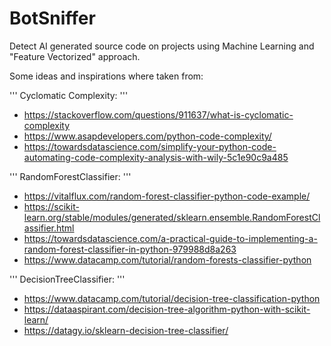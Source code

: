 # BotSniffer

Detect AI generated source code on projects using Machine Learning and "Feature Vectorized" approach.

Some ideas and inspirations where taken from:

''' Cyclomatic Complexity: '''

* https://stackoverflow.com/questions/911637/what-is-cyclomatic-complexity
* https://www.asapdevelopers.com/python-code-complexity/
* https://towardsdatascience.com/simplify-your-python-code-automating-code-complexity-analysis-with-wily-5c1e90c9a485

''' RandomForestClassifier: '''

* https://vitalflux.com/random-forest-classifier-python-code-example/
* https://scikit-learn.org/stable/modules/generated/sklearn.ensemble.RandomForestClassifier.html
* https://towardsdatascience.com/a-practical-guide-to-implementing-a-random-forest-classifier-in-python-979988d8a263
* https://www.datacamp.com/tutorial/random-forests-classifier-python

''' DecisionTreeClassifier: '''

* https://www.datacamp.com/tutorial/decision-tree-classification-python
* https://dataaspirant.com/decision-tree-algorithm-python-with-scikit-learn/
* https://datagy.io/sklearn-decision-tree-classifier/